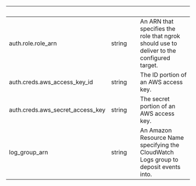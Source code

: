 
|&nbsp;|&nbsp;|&nbsp;|&nbsp;|
|---|---|---|---|
| auth.role.role_arn | string | | An ARN that specifies the role that ngrok should use to deliver to the configured target. |
| auth.creds.aws_access_key_id | string | | The ID portion of an AWS access key. |
| auth.creds.aws_secret_access_key | string | | The secret portion of an AWS access key. |
| log_group_arn | string | | An Amazon Resource Name specifying the CloudWatch Logs group to deposit events into. |